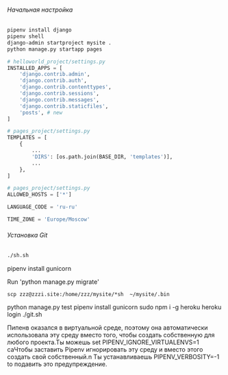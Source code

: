 ###### 					Начальная настройка

```bash
pipenv install django
pipenv shell
django-admin startproject mysite .
python manage.py startapp pages
```
```python
# helloworld_project/settings.py
INSTALLED_APPS = [
    'django.contrib.admin',
    'django.contrib.auth',
    'django.contrib.contenttypes',
    'django.contrib.sessions',
    'django.contrib.messages',
    'django.contrib.staticfiles',
	'posts', # new
]
```
```python
# pages_project/settings.py
TEMPLATES = [
    {
        ...
        'DIRS': [os.path.join(BASE_DIR, 'templates')],
        ...
    },
]
```
```python
# pages_project/settings.py
ALLOWED_HOSTS = ['*']
```
```python
LANGUAGE_CODE = 'ru-ru'

TIME_ZONE = 'Europe/Moscow'
```

###### Установка Git


```bash
./sh.sh
```

pipenv install gunicorn


Run 'python manage.py migrate' 

```shell
scp zzz@zzzi.site:/home/zzz/mysite/*sh  ~/mysite/.bin
```
python manage.py test
pipenv install gunicorn
sudo npm i -g heroku
heroku login
./git.sh 

Пипенв оказался в виртуальной среде, поэтому она автоматически использовала эту среду вместо того, чтобы создать собственную для любого проекта.Ты можешь set PIPENV_IGNORE_VIRTUALENVS=1  caЧтобы заставить Pipenv игнорировать эту среду и вместо этого создать свой собственный.n Ты устанавливаешь PIPENV_VERBOSITY=-1 to подавить это предупреждение.


